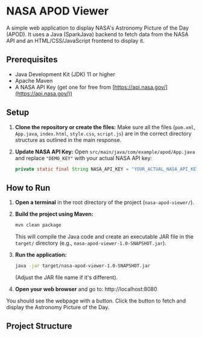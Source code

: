 # NASA APOD Viewer

A simple web application to display NASA's Astronomy Picture of the Day (APOD).
It uses a Java (SparkJava) backend to fetch data from the NASA API and an HTML/CSS/JavaScript frontend to display it.

## Prerequisites

*   Java Development Kit (JDK) 11 or higher
*   Apache Maven
*   A NASA API Key (get one for free from [https://api.nasa.gov/](https://api.nasa.gov/))

## Setup

1.  **Clone the repository or create the files:**
    Make sure all the files (`pom.xml`, `App.java`, `index.html`, `style.css`, `script.js`) are in the correct directory structure as outlined in the main response.

2.  **Update NASA API Key:**
    Open `src/main/java/com/example/apod/App.java` and replace `"DEMO_KEY"` with your actual NASA API key:
    ```java
    private static final String NASA_API_KEY = "YOUR_ACTUAL_NASA_API_KEY";
    ```

## How to Run

1.  **Open a terminal** in the root directory of the project (`nasa-apod-viewer/`).

2.  **Build the project using Maven:**
    ```bash
    mvn clean package
    ```
    This will compile the Java code and create an executable JAR file in the `target/` directory (e.g., `nasa-apod-viewer-1.0-SNAPSHOT.jar`).

3.  **Run the application:**
    ```bash
    java -jar target/nasa-apod-viewer-1.0-SNAPSHOT.jar
    ```
    (Adjust the JAR file name if it's different).

4.  **Open your web browser** and go to:
    http://localhost:8080

You should see the webpage with a button. Click the button to fetch and display the Astronomy Picture of the Day.

## Project Structure

